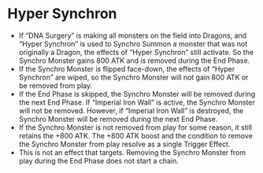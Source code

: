 # Hyper Synchron

*   If “DNA Surgery” is making all monsters on the field into Dragons, and “Hyper Synchron” is used to Synchro Summon a monster that was not originally a Dragon, the effects of “Hyper Synchron” still activate. So the Synchro Monster gains 800 ATK and is removed during the End Phase.
*   If the Synchro Monster is flipped face-down, the effects of “Hyper Synchron” are wiped, so the Synchro Monster will not gain 800 ATK or be removed from play.
*   If the End Phase is skipped, the Synchro Monster will be removed during the next End Phase. If “Imperial Iron Wall” is active, the Synchro Monster will not be removed. However, if “Imperial Iron Wall” is destroyed, the Synchro Monster will be removed during the next End Phase.
*   If the Synchro Monster is not removed from play for some reason, it still retains the +800 ATK. The +800 ATK boost and the condition to remove the Synchro Monster from play resolve as a single Trigger Effect.
*   This is not an effect that targets. Removing the Synchro Monster from play during the End Phase does not start a chain.
